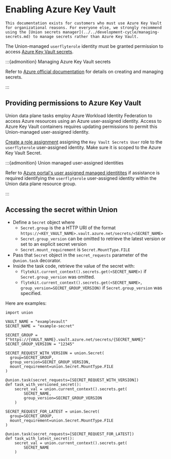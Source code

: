 # Enabling Azure Key Vault

```{note}
This documentation exists for customers who must use Azure Key Vault for organizational reasons. For everyone else, we strongly recommend using the [Union secrets manager](../../development-cycle/managing-secrets.md) to manage secrets rather than Azure Key Vault.
```

The Union-managed `userflyterole` identity must be granted permission to access [Azure Key Vault secrets](https://learn.microsoft.com/en-us/azure/key-vault/secrets/about-secrets).

:::{admonition} Managing Azure Key Vault secrets

Refer to [Azure official documentation](https://learn.microsoft.com/en-us/azure/key-vault/secrets/quick-create-portal) for details on  creating and managing secrets.

:::

## Providing permissions to Azure Key Vault

Union data plane tasks employ Azure Workload Identity Federation to access Azure resources using an Azure user-assigned identity. Access to Azure Key Vault containers requires updating permissions to permit this Union-managed user-assigned identity.

[Create a role assignment](https://learn.microsoft.com/en-us/azure/role-based-access-control/role-assignments-portal) assigning the `Key Vault Secrets User` role to the `userflyterole` user-assigned identity. Make sure it is scoped to the Azure Key Vault Secret.

:::{admonition} Union managed user-assigned identities

Refer to [Azure portal's user assigned managed identitites](https://portal.azure.com/#view/HubsExtension/BrowseResource/resourceType/Microsoft.ManagedIdentity%2FuserAssignedIdentities) if assistance is required identifying the `userflyterole` user-assigned identity within the Union data plane resource group.

:::

## Accessing the secret within Union

* Define a `Secret` object where
  * `Secret.group` is the a HTTP URI of the format `https://<KEY_VAULT_NAME>.vault.azure.net/secrets/<SECRET_NAME>`
  * `Secret.group_version` can be omitted to retrieve the latest version or set to an explicit secret version
  * `Secret.mount_requirement` is `Secret.MountType.FILE`
* Pass that `Secret` object in the `secret_requests` parameter of the `@union.task` decorator.
* Inside the task code, retrieve the value of the secret with:
  * `flytekit.current_context().secrets.get(<SECRET_NAME>)` if `Secret.group_version` was omitted.
  * `flytekit.current_context().secrets.get(<SECRET_NAME>, group_version=SECRET_GROUP_VERSION)`  if `Secret.group_version` was specified.

Here are examples:

```{code-block} python
import union

VAULT_NAME = "examplevault"
SECRET_NAME = "example-secret"

SECRET_GROUP = f"https://{VAULT_NAME}.vault.azure.net/secrets/{SECRET_NAME}"
SECRET_GROUP_VERSION = "12345"

SECRET_REQUEST_WITH_VERSION = union.Secret(
  group=SECRET_GROUP,
  group_version=SECRET_GROUP_VERSION,
  mount_requirement=union.Secret.MountType.FILE
)

@union.task(secret_requests=[SECRET_REQUEST_WITH_VERSION])
def task_with_versioned_secret():
    secret_val = union.current_context().secrets.get(
        SECRET_NAME,
        group_version=SECRET_GROUP_VERSION
    )

SECRET_REQUEST_FOR_LATEST = union.Secret(
  group=SECRET_GROUP,
  mount_requirement=union.Secret.MountType.FILE
)

@union.task(secret_requests=[SECRET_REQUEST_FOR_LATEST])
def task_with_latest_secret():
    secret_val = union.current_context().secrets.get(
        SECRET_NAME
    )
```
